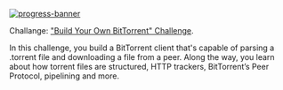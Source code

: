 [![progress-banner](https://backend.codecrafters.io/progress/bittorrent/9a25ec14-fc59-4031-be64-42719ae3516b)](https://app.codecrafters.io/users/codecrafters-bot?r=2qF)

Challange: ["Build Your Own BitTorrent" Challenge](https://app.codecrafters.io/courses/bittorrent/overview).

In this challenge, you build a BitTorrent client that's capable of parsing a
.torrent file and downloading a file from a peer. Along the way, you learn
about how torrent files are structured, HTTP trackers, BitTorrent’s Peer
Protocol, pipelining and more.

